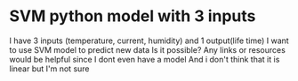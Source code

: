 
# SVM python model with 3 inputs

I have 3 inputs (temperature, current, humidity) and 1 output(life time)
I want to use SVM model to predict new data
Is it possible? Any links or resources would be helpful since I dont even have a model
And i don't think that it is linear but I'm not sure

        